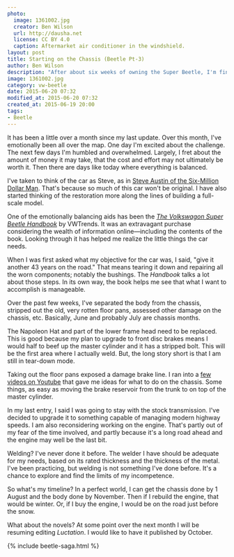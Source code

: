 ```yaml
---
photo:
  image: 1361002.jpg
  creator: Ben Wilson
  url: http://dausha.net
  license: CC BY 4.0
  caption: Aftermarket air conditioner in the windshield.
layout: post
title: Starting on the Chassis (Beetle Pt-3)
author: Ben Wilson
description: "After about six weeks of owning the Super Beetle, I'm finally coming to terms with the totality of this project. And, I will get back into editing novels soon."
image: 1361002.jpg
category: vw-beetle
date: 2015-06-20 07:32
modified_at: 2015-06-20 07:32
created_at: 2015-06-19 20:00
tags:
- Beetle
---
```

It has been a little over a month since my last update. Over this month, I've emotionally been all over the map. One day I'm excited about the challenge. The next few days I'm humbled and overwhelmed. Largely, I fret about the amount of money it may take, that the cost and effort may not ultimately be worth it. Then there are days like today where everything is balanced.

<!-- more -->
I've taken to think of the car as Steve, as in [Steve Austin of the Six-Million Dollar Man](https://www.youtube.com/watch?v=HoLs0V8T5AA). That's because so much of this car won't be original. I have also started thinking of the restoration more along the lines of building a full-scale model.

One of the emotionally balancing aids has been the *[The Volkswagon Super Beetle Handbook](http://www.amazon.com/Volkswagen-Super-Beetle-Handbook-HP1483/dp/1557884838/)* by VWTrends. It was an extravagant purchase considering the wealth of information online&mdash;including the contents of the book. Looking through it has helped me realize the little things the car needs.

When I was first asked what my objective for the car was, I said, "give it another 43 years on the road." That means tearing it down and repairing all the worn components; notably the bushings. The *Handbook* talks a lot about those steps. In its own way, the book helps me see that what I want to accomplish is manageable.

Over the past few weeks, I've separated the body from the chassis, stripped out the old, very rotten floor pans, assessed other damage on the chassis, etc. Basically, June and probably July are chassis months.

The Napoleon Hat and part of the lower frame head need to be replaced. This is good because my plan to upgrade to front disc brakes means I would half to beef up the master cylinder and it has a stripped bolt. This will be the first area where I actually weld. But, the long story short is that I am still in tear-down mode.

Taking out the floor pans exposed a damage brake line. I ran into a [few videos on Youtube](https://www.youtube.com/playlist?list=PL_2NrwHAt5xgxBcuum96Fhkue7B8T5NK7) that gave me ideas for what to do on the chassis. Some things, as easy as moving the brake reservoir from the trunk to on top of the master cylinder.

In my last entry, I said I was going to stay with the stock transmission. I've decided to upgrade it to something capable of managing modern highway speeds. I am also reconsidering working on the engine. That's partly out of my fear of the time involved, and partly because it's a long road ahead and the engine may well be the last bit. 

Welding? I've never done it before. The welder I have should be adequate for my needs, based on its rated thickness and the thickness of the metal. I've been practicing, but welding is not something I've done before. It's a chance to explore and find the limits of my incompetence.

So what's my timeline? In a perfect world, I can get the chassis done by 1 August and the body done by November. Then if I rebuild the engine, that would be winter. Or, if I buy the engine, I would be on the road just before the snow.

What about the novels? At some point over the next month I will be resuming editing *Luctation*. I would like to have it published by October. 

{% include beetle-saga.html %}
